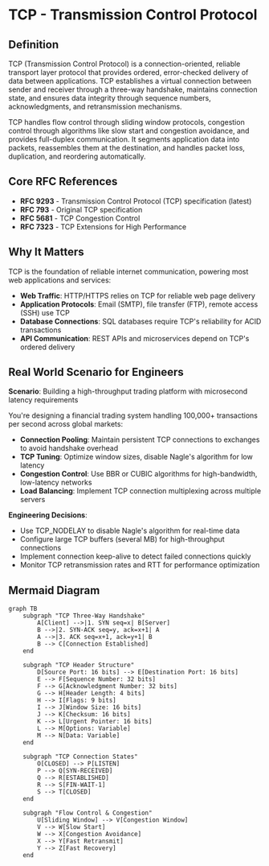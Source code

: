 # TCP - Transmission Control Protocol

## Definition

TCP (Transmission Control Protocol) is a connection-oriented, reliable transport layer protocol that provides ordered, error-checked delivery of data between applications. TCP establishes a virtual connection between sender and receiver through a three-way handshake, maintains connection state, and ensures data integrity through sequence numbers, acknowledgments, and retransmission mechanisms.

TCP handles flow control through sliding window protocols, congestion control through algorithms like slow start and congestion avoidance, and provides full-duplex communication. It segments application data into packets, reassembles them at the destination, and handles packet loss, duplication, and reordering automatically.

## Core RFC References

- **RFC 9293** - Transmission Control Protocol (TCP) specification (latest)
- **RFC 793** - Original TCP specification
- **RFC 5681** - TCP Congestion Control
- **RFC 7323** - TCP Extensions for High Performance

## Why It Matters

TCP is the foundation of reliable internet communication, powering most web applications and services:

- **Web Traffic**: HTTP/HTTPS relies on TCP for reliable web page delivery
- **Application Protocols**: Email (SMTP), file transfer (FTP), remote access (SSH) use TCP
- **Database Connections**: SQL databases require TCP's reliability for ACID transactions
- **API Communication**: REST APIs and microservices depend on TCP's ordered delivery

## Real World Scenario for Engineers

**Scenario**: Building a high-throughput trading platform with microsecond latency requirements

You're designing a financial trading system handling 100,000+ transactions per second across global markets:

- **Connection Pooling**: Maintain persistent TCP connections to exchanges to avoid handshake overhead
- **TCP Tuning**: Optimize window sizes, disable Nagle's algorithm for low latency
- **Congestion Control**: Use BBR or CUBIC algorithms for high-bandwidth, low-latency networks
- **Load Balancing**: Implement TCP connection multiplexing across multiple servers

**Engineering Decisions**:
- Use TCP_NODELAY to disable Nagle's algorithm for real-time data
- Configure large TCP buffers (several MB) for high-throughput connections
- Implement connection keep-alive to detect failed connections quickly
- Monitor TCP retransmission rates and RTT for performance optimization

## Mermaid Diagram

```mermaid
graph TB
    subgraph "TCP Three-Way Handshake"
        A[Client] -->|1. SYN seq=x| B[Server]
        B -->|2. SYN-ACK seq=y, ack=x+1| A
        A -->|3. ACK seq=x+1, ack=y+1| B
        B --> C[Connection Established]
    end
    
    subgraph "TCP Header Structure"
        D[Source Port: 16 bits] --> E[Destination Port: 16 bits]
        E --> F[Sequence Number: 32 bits]
        F --> G[Acknowledgment Number: 32 bits]
        G --> H[Header Length: 4 bits]
        H --> I[Flags: 9 bits]
        I --> J[Window Size: 16 bits]
        J --> K[Checksum: 16 bits]
        K --> L[Urgent Pointer: 16 bits]
        L --> M[Options: Variable]
        M --> N[Data: Variable]
    end
    
    subgraph "TCP Connection States"
        O[CLOSED] --> P[LISTEN]
        P --> Q[SYN-RECEIVED]
        Q --> R[ESTABLISHED]
        R --> S[FIN-WAIT-1]
        S --> T[CLOSED]
    end
    
    subgraph "Flow Control & Congestion"
        U[Sliding Window] --> V[Congestion Window]
        V --> W[Slow Start]
        W --> X[Congestion Avoidance]
        X --> Y[Fast Retransmit]
        Y --> Z[Fast Recovery]
    end
```
